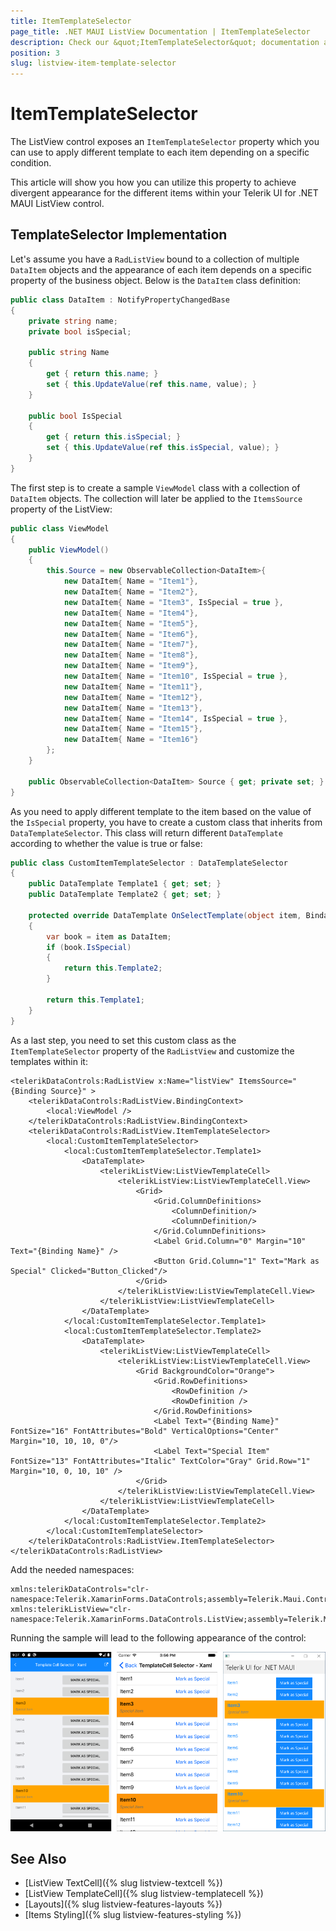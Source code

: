 ```yaml
---
title: ItemTemplateSelector
page_title: .NET MAUI ListView Documentation | ItemTemplateSelector
description: Check our &quot;ItemTemplateSelector&quot; documentation article for Telerik ListView for .NET MAUI control.
position: 3
slug: listview-item-template-selector
---
```


# ItemTemplateSelector

The ListView control exposes an `ItemTemplateSelector` property which you can use to apply different template to each item depending on a specific condition.  

This article will show you how you can utilize this property to achieve divergent appearance for the different items within your Telerik UI for .NET MAUI ListView control.

## TemplateSelector Implementation

Let's assume you have a `RadListView` bound to a collection of multiple `DataItem` objects and the appearance of each item depends on a specific property of the business object. Below is the `DataItem` class definition:

```C#
public class DataItem : NotifyPropertyChangedBase
{
	private string name;
	private bool isSpecial;

	public string Name
	{
		get { return this.name; }
		set { this.UpdateValue(ref this.name, value); }
	}

	public bool IsSpecial
	{
		get { return this.isSpecial; }
		set { this.UpdateValue(ref this.isSpecial, value); }
	}    
}
```

The first step is to create a sample `ViewModel` class with a collection of `DataItem` objects. The collection will later be applied to the `ItemsSource` property of the ListView:

```C#
public class ViewModel
{
	public ViewModel()
	{
		this.Source = new ObservableCollection<DataItem>{
			new DataItem{ Name = "Item1"},
			new DataItem{ Name = "Item2"},
			new DataItem{ Name = "Item3", IsSpecial = true },
			new DataItem{ Name = "Item4"},
			new DataItem{ Name = "Item5"},
			new DataItem{ Name = "Item6"},
			new DataItem{ Name = "Item7"},
			new DataItem{ Name = "Item8"},
			new DataItem{ Name = "Item9"},
			new DataItem{ Name = "Item10", IsSpecial = true },
			new DataItem{ Name = "Item11"},
			new DataItem{ Name = "Item12"},
			new DataItem{ Name = "Item13"},
			new DataItem{ Name = "Item14", IsSpecial = true },
			new DataItem{ Name = "Item15"},
			new DataItem{ Name = "Item16"}
		};
	}

	public ObservableCollection<DataItem> Source { get; private set; }
}
```

As you need to apply different template to the item based on the value of the `IsSpecial` property, you have to create a custom class that inherits from `DataTemplateSelector`. This class will return different `DataTemplate` according to whether the value is true or false:

```C#
public class CustomItemTemplateSelector : DataTemplateSelector
{
	public DataTemplate Template1 { get; set; }
	public DataTemplate Template2 { get; set; }

	protected override DataTemplate OnSelectTemplate(object item, BindableObject container)
	{
		var book = item as DataItem;
		if (book.IsSpecial)
		{
			return this.Template2;
		}

		return this.Template1;
	}
}
```

As a last step, you need to set this custom class as the `ItemTemplateSelector` property of the `RadListView` and customize the templates within it:

```XAML
<telerikDataControls:RadListView x:Name="listView" ItemsSource="{Binding Source}" >
	<telerikDataControls:RadListView.BindingContext>
		<local:ViewModel />
	</telerikDataControls:RadListView.BindingContext>
	<telerikDataControls:RadListView.ItemTemplateSelector>
		<local:CustomItemTemplateSelector>
			<local:CustomItemTemplateSelector.Template1>
				<DataTemplate>
					<telerikListView:ListViewTemplateCell>
						<telerikListView:ListViewTemplateCell.View>
							<Grid>
								<Grid.ColumnDefinitions>
									<ColumnDefinition/>
									<ColumnDefinition/>
								</Grid.ColumnDefinitions>
								<Label Grid.Column="0" Margin="10" Text="{Binding Name}" />
								<Button Grid.Column="1" Text="Mark as Special" Clicked="Button_Clicked"/>
							</Grid>
						</telerikListView:ListViewTemplateCell.View>
					</telerikListView:ListViewTemplateCell>
				</DataTemplate>
			</local:CustomItemTemplateSelector.Template1>
			<local:CustomItemTemplateSelector.Template2>
				<DataTemplate>
					<telerikListView:ListViewTemplateCell>
						<telerikListView:ListViewTemplateCell.View>
							<Grid BackgroundColor="Orange">
								<Grid.RowDefinitions>
									<RowDefinition />
									<RowDefinition />
								</Grid.RowDefinitions>
								<Label Text="{Binding Name}" FontSize="16" FontAttributes="Bold" VerticalOptions="Center" Margin="10, 10, 10, 0"/>
								<Label Text="Special Item" FontSize="13" FontAttributes="Italic" TextColor="Gray" Grid.Row="1" Margin="10, 0, 10, 10" />
							</Grid>
						</telerikListView:ListViewTemplateCell.View>
					</telerikListView:ListViewTemplateCell>
				</DataTemplate>
			</local:CustomItemTemplateSelector.Template2>
		</local:CustomItemTemplateSelector>
	</telerikDataControls:RadListView.ItemTemplateSelector>
</telerikDataControls:RadListView>
```

Add the needed namespaces:

```XAML
xmlns:telerikDataControls="clr-namespace:Telerik.XamarinForms.DataControls;assembly=Telerik.Maui.Controls.Compatibility"
xmlns:telerikListView="clr-namespace:Telerik.XamarinForms.DataControls.ListView;assembly=Telerik.Maui.Controls.Compatibility"          
```

Running the sample will lead to the following appearance of the control:

![listview itemtemplateselector](../images/listview-itemtemplateselector.png)

## See Also

- [ListView TextCell]({% slug listview-textcell %})
- [ListView TemplateCell]({% slug listview-templatecell %})
- [Layouts]({% slug listview-features-layouts %})
- [Items Styling]({% slug listview-features-styling %})
